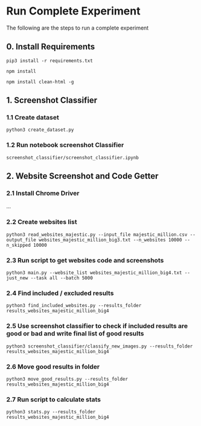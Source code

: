 # Run Complete Experiment
The following are the steps to run a complete experiment

## 0. Install Requirements 

```
pip3 install -r requirements.txt
```

```
npm install
```

```
npm install clean-html -g
```

## 1. Screenshot Classifier

### 1.1 Create dataset

```
python3 create_dataset.py
```

### 1.2 Run notebook screenshot Classifier

```
screenshot_classifier/screenshot_classifier.ipynb
```

## 2. Website Screenshot and Code Getter

### 2.1 Install Chrome Driver
...

### 2.2 Create websites list

```
python3 read_websites_majestic.py --input_file majestic_million.csv --output_file websites_majestic_million_big3.txt --n_websites 10000 --n_skipped 10000
```

### 2.3 Run script to get websites code and screenshots

```
python3 main.py --website_list websites_majestic_million_big4.txt --just_new --task all --batch 5000
```

### 2.4 Find included / excluded results

```
python3 find_included_websites.py --results_folder results_websites_majestic_million_big4
```

### 2.5 Use screenshot classifier to check if included results are good or bad and write final list of good results

```
python3 screenshot_classifier/classify_new_images.py --results_folder results_websites_majestic_million_big4
```

### 2.6 Move good results in folder

```
python3 move_good_results.py --results_folder results_websites_majestic_million_big4
```

### 2.7 Run script to calculate stats

```
python3 stats.py --results_folder results_websites_majestic_million_big4
```